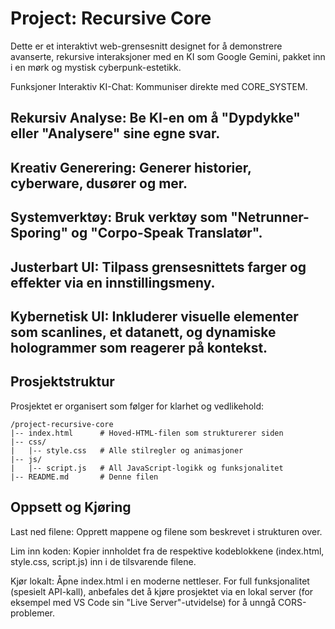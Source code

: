 # Project: Recursive Core
Dette er et interaktivt web-grensesnitt designet for å demonstrere avanserte, rekursive interaksjoner med en KI som Google Gemini, pakket inn i en mørk og mystisk cyberpunk-estetikk.

Funksjoner
Interaktiv KI-Chat: Kommuniser direkte med CORE_SYSTEM.

## Rekursiv Analyse: Be KI-en om å "Dypdykke" eller "Analysere" sine egne svar.

## Kreativ Generering: Generer historier, cyberware, dusører og mer.

## Systemverktøy: Bruk verktøy som "Netrunner-Sporing" og "Corpo-Speak Translatør".

## Justerbart UI: Tilpass grensesnittets farger og effekter via en innstillingsmeny.

## Kybernetisk UI: Inkluderer visuelle elementer som scanlines, et datanett, og dynamiske hologrammer som reagerer på kontekst.

## Prosjektstruktur
Prosjektet er organisert som følger for klarhet og vedlikehold:

    /project-recursive-core
    |-- index.html      # Hoved-HTML-filen som strukturerer siden
    |-- css/
    |   |-- style.css   # Alle stilregler og animasjoner
    |-- js/
    |   |-- script.js   # All JavaScript-logikk og funksjonalitet
    |-- README.md       # Denne filen

## Oppsett og Kjøring
Last ned filene: Opprett mappene og filene som beskrevet i strukturen over.

Lim inn koden: Kopier innholdet fra de respektive kodeblokkene (index.html, style.css, script.js) inn i de tilsvarende filene.

Kjør lokalt: Åpne index.html i en moderne nettleser. For full funksjonalitet (spesielt API-kall), anbefales det å kjøre prosjektet via en lokal server (for eksempel med VS Code sin "Live Server"-utvidelse) for å unngå CORS-problemer.
